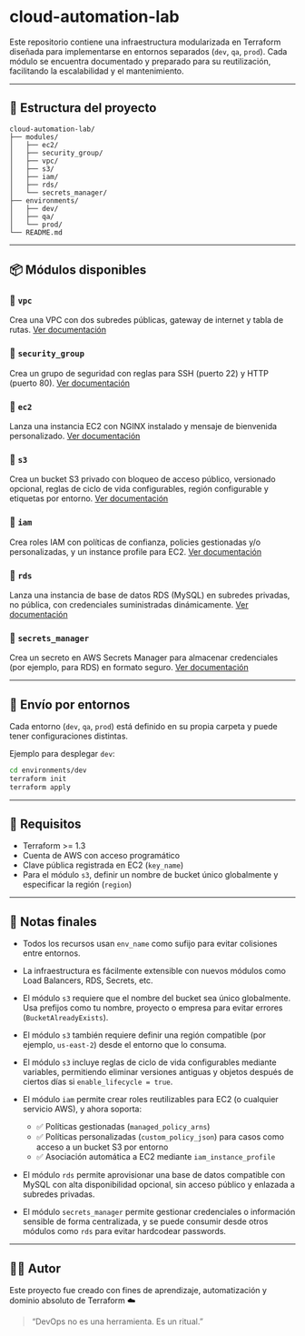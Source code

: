 # cloud-automation-lab

Este repositorio contiene una infraestructura modularizada en Terraform diseñada para implementarse en entornos separados (`dev`, `qa`, `prod`). Cada módulo se encuentra documentado y preparado para su reutilización, facilitando la escalabilidad y el mantenimiento.

---

## 🧱 Estructura del proyecto

```
cloud-automation-lab/
├── modules/
│   ├── ec2/
│   ├── security_group/
│   ├── vpc/
│   ├── s3/
│   ├── iam/
│   ├── rds/
│   └── secrets_manager/
├── environments/
│   ├── dev/
│   ├── qa/
│   └── prod/
└── README.md
```

---

## 📦 Módulos disponibles

### 🔹 `vpc`

Crea una VPC con dos subredes públicas, gateway de internet y tabla de rutas.
[Ver documentación](./modules/vpc/README.md)

### 🔹 `security_group`

Crea un grupo de seguridad con reglas para SSH (puerto 22) y HTTP (puerto 80).
[Ver documentación](./modules/security_group/README.md)

### 🔹 `ec2`

Lanza una instancia EC2 con NGINX instalado y mensaje de bienvenida personalizado.
[Ver documentación](./modules/ec2/README.md)

### 🔹 `s3`

Crea un bucket S3 privado con bloqueo de acceso público, versionado opcional, reglas de ciclo de vida configurables, región configurable y etiquetas por entorno.
[Ver documentación](./modules/s3/README.md)

### 🔹 `iam`

Crea roles IAM con políticas de confianza, policies gestionadas y/o personalizadas, y un instance profile para EC2.
[Ver documentación](./modules/iam/README.md)

### 🔹 `rds`

Lanza una instancia de base de datos RDS (MySQL) en subredes privadas, no pública, con credenciales suministradas dinámicamente.
[Ver documentación](./modules/rds/README.md)

### 🔹 `secrets_manager`

Crea un secreto en AWS Secrets Manager para almacenar credenciales (por ejemplo, para RDS) en formato seguro.
[Ver documentación](./modules/secrets_manager/README.md)

---

## 🚀 Envío por entornos

Cada entorno (`dev`, `qa`, `prod`) está definido en su propia carpeta y puede tener configuraciones distintas.

Ejemplo para desplegar `dev`:

```bash
cd environments/dev
terraform init
terraform apply
```

---

## 🧰 Requisitos

* Terraform >= 1.3
* Cuenta de AWS con acceso programático
* Clave pública registrada en EC2 (`key_name`)
* Para el módulo `s3`, definir un nombre de bucket único globalmente y especificar la región (`region`)

---

## 📌 Notas finales

* Todos los recursos usan `env_name` como sufijo para evitar colisiones entre entornos.
* La infraestructura es fácilmente extensible con nuevos módulos como Load Balancers, RDS, Secrets, etc.
* El módulo `s3` requiere que el nombre del bucket sea único globalmente. Usa prefijos como tu nombre, proyecto o empresa para evitar errores (`BucketAlreadyExists`).
* El módulo `s3` también requiere definir una región compatible (por ejemplo, `us-east-2`) desde el entorno que lo consuma.
* El módulo `s3` incluye reglas de ciclo de vida configurables mediante variables, permitiendo eliminar versiones antiguas y objetos después de ciertos días si `enable_lifecycle = true`.
* El módulo `iam` permite crear roles reutilizables para EC2 (o cualquier servicio AWS), y ahora soporta:

  * ✅ Políticas gestionadas (`managed_policy_arns`)
  * ✅ Políticas personalizadas (`custom_policy_json`) para casos como acceso a un bucket S3 por entorno
  * ✅ Asociación automática a EC2 mediante `iam_instance_profile`
* El módulo `rds` permite aprovisionar una base de datos compatible con MySQL con alta disponibilidad opcional, sin acceso público y enlazada a subredes privadas.
* El módulo `secrets_manager` permite gestionar credenciales o información sensible de forma centralizada, y se puede consumir desde otros módulos como `rds` para evitar hardcodear passwords.

---

## 👨‍💻 Autor

Este proyecto fue creado con fines de aprendizaje, automatización y dominio absoluto de Terraform ☁️

> “DevOps no es una herramienta. Es un ritual.”
